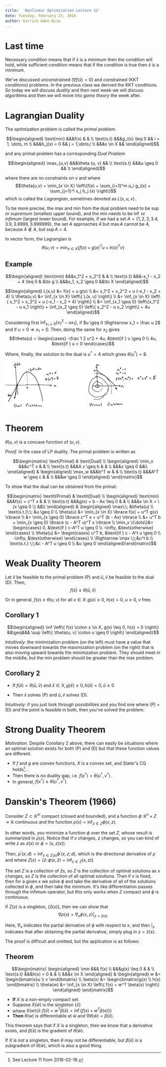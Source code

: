 ```yaml
---
title:  'Nonlinear Optimization Lecture 12'
date: Tuesday, February 23, 2016
author: Garrick Aden-Buie
...
```


# Last time

Necessary condition means that if $\bar x$ is a minimum then the condition will hold, while sufficient condition means that if the condition is true then $\bar x$ is a minimum.

We've discussed unconstrained ($\nabla f(\bar x) = 0$) and constrained (KKT conditions) problems.
In the previous class we derived the KKT conditions.
So today we will discuss *duality* and then next week we will discuss *algorithms* and then we will move into *game theory* the week after.

# Lagrangian Duality

The optimization problem is called the *primal problem*.

$$\begin{aligned}
\text{min}	&&&f(x)	& 	& \\
\text{s.t}	&&&g_i(x) \leq 0 		&& i = 1, \dots, m \\
            &&&h_j(x) = 0 && j = 1,\dots,l \\
            &&&x \in X &&
\end{aligned}$$

and any primal problem has a corresponding *Dual Problem*

$$\begin{aligned}
\max_{u,v}	&&&\theta (u, v)	&& \\
\text{s.t}	&&&u \geq 0		&& \\
\end{aligned}$$

where there are no constraints on $v$ and where $$\theta(u,v) = \min_{x \in X} \left\{f(x) + \sum_{i=1}^m u_i g_i(x) + \sum_{j=1}^l v_j h_j (x) \right\}$$ which is called the *Lagrangian*, sometimes denoted as $L(x,u,v)$.

To be more precise, the max and min from the dual problem need to be $\sup$ or *supremum* (smallest upper bound), and the min needs to be $\inf$ or *infimum* (largest lower bound).
For example, if we had a set $A = \{1, 2, 3, 3.4, 3.9, 3.9999, 3.999999 \}$, the set $A$ approaches 4 but $\max A$ cannot be 4, because $4 \not\in A$, but $\sup A = 4$.

In vector form, the Lagrangian is $$\theta(u,v) = \min_{x \in X} \left\{f(x) + g(x)^T u + h(x) ^T v \right\}$$

## Example

$$\begin{aligned}
\text{min}	&&&x_1^2 + x_2^2	& 	& \\
\text{s.t}	&&&-x_1 - x_2 + 4 \leq 0		&	&\to g \\
            &&&x_1, x_2 \geq 0 &&\to X
\end{aligned}$$

$$\begin{aligned}
L(x,u) &= f(x) + u g(x) \\
&= x_1^2 + x_2^2 + u (-x_1 - x_2 + 4) \\
\theta(u,v) &= \inf_{x \in X} \left\{ L(x, u) \right\} \\
&= \inf_{x \in X} \left\{ x_1^2 + x_2^2 + u (-x_1 - x_2 + 4) \right\} \\
&= \inf_{x_1 \geq 0} \left\{x_1^2 - u x_1 \right\} + \inf_{x_2 \geq 0} \left\{ x_2^2 - u x_2 \right\} + 4u
\end{aligned}$$

Considering first $\inf_{x_1 \geq 0} \{x_1^2 - u x_1 \}$, if $u \geq 0 \Rightarrow x_1 = \frac u 2$ and if $u < 0 \Rightarrow x_1 = 0$.
Then, doing the same for $x_2$ gives $$\theta(u) = \begin{cases} -\frac 1 2 u^2 + 4u, &\text{if } u \geq 0 \\ 4u, &\text{if } u < 0 \end{cases}$$

Where, finally, the solution to the dual is $u^* = 4$ which gives $\theta(u^*) = 8$.

![Illustration of Example Dual and Primal Problems](images/lec12/12-1.png)

# Theorem

$\theta(u,v)$ is a concave function of $(u,v)$.

*Proof.* In the case of LP duality. The primal problem is written as

$$\begin{matrix}
\text{Primal} & \text{Dual} \\
\begin{aligned}
\min_x	&&&c^T x	& 	& \\
\text{s.t}	&&&A x \geq b		&	& \\
            &&&x \geq 0 &&\\
\end{aligned} & \begin{aligned}
\max_w	&&&b^T w	& 	& \\
\text{s.t}	&&&A^T w \geq c		&	& \\
            &&&w \geq 0
\end{aligned}
\end{matrix}$$

To show that the dual can be obtained from the primal:

$$\begin{matrix}
\textit{Primal} & \textit{Dual} \\
\begin{aligned}
\text{min}	&&&f(x) = c^T x	& 	& \\
\text{s.t}	&&&g(x) = b - Ax \leq 0		&	& \\
&&&x \in X = \{x \geq 0 \} &&\\
\end{aligned} & \begin{aligned}
\max\;\; &\theta(u) \\
\text{s.t.}\;\; &u \geq 0 \\
\theta(u) &= \min_{x \in X} \lbrace f(x) + u^T g(x) \rbrace \\
&= \min_{x \geq 0} \lbrace c^T x + u^T (b - Ax) \rbrace \\
&= u^T b + \min_{x \geq 0} \lbrace (c - A^T u)^T x \rbrace \\
\min_x \{\dots\}&= \begin{cases} 0, &\text{if } c-A^T u \geq 0 \\ -\infty, &\text{otherwise} \end{cases} \\
\theta(u) &= \begin{cases} u^T b, &\text{if } c - A^t u \geq 0 \\ -\infty, &\text{otherwise} \end{cases} \\
\Rightarrow \max \;\;&u^t b \\
\text{s.t.} \;\;&c - A^T u \geq 0 \\
&u \geq 0
\end{aligned}\end{matrix}$$


# Weak Duality Theorem

Let $\bar x$ be feasible to the primal problem (P) and $\bar u, \bar v$ be feasible to the dual (D).
Then, $$f(\bar x) \geq \theta (\bar u, \bar v)$$

Or in general, $f(x) \geq \theta(u,v)$ for all $x \in X \colon g(x) \leq 0,\; h(x) = 0,\; u \geq 0,\; v$ free.

## Corollary 1

$$\begin{aligned}
\inf \left\{ f(x) \colon x \in X, g(x) \leq 0, h(x) = 0 \right\} &&\geq&&& \sup \left\{ \theta(u, v) \colon u \geq 0 \right\}
\end{aligned}$$

*Intuitively:* the minimization problem (on the left) must have a value that moves downward towards the maximization problem (on the right) that is also moving upward towards the minimization problem.
They should meet in the middle, but the min problem should be greater than the max problem.

## Corollary 2

- If $f(\bar x) = \theta(\bar u, \bar v)$ and $\bar x \in X, g(\bar x) \leq 0, h(\bar x) = 0, \bar u \geq 0$

- Then $\bar x$ solves (P) and $\bar u, \bar v$ solves (D).

*Intuitively:* if you just look through possibilities and you find one where (P) = (D) and the point is feasible in both, then you've solved the problem.

# Strong Duality Theorem

*Motivation.* Despite Corollary 2 above, there can easily be situations where an optimal solution exists for both (P) and (D) but that these function values are different.

- If $f$ and $g$ are convex functions, $X$ is a convex set, and Slater's CQ holds[^1]...
- Then there is no duality gap, i.e. $f(x^*) = \theta(u^*, v^*)$.
- In general, $f(x^*) \geq \theta(u^*, v^*)$.

[^1]: See Lecture 11 from 2016-02-18.


# Danskin's Theorem (1966)

Consider $Z \subset \mathbb{R}^m$ compact (closed and bounded), and a function $\phi \colon \mathbb{R}^n \times Z \to \mathbb{R}$ continuous and the function $\rho(x) = \inf_{z \in Z} \phi (x, z)$.

In other words, you minimize a function $\phi$ over the set $Z$, whose result is summarized in $\rho(x)$.
Notice that if $x$ changes, $z$ changes, so you can kind of write $z$ as $z(x)$ or $\phi = (x, z(x))$.

Then, $\rho^\prime (x; d) = \inf_{z \in Z(x)} \phi^\prime (x,z; d)$, which is the directional derivative of $\rho$ and where $Z(x) = \{\bar z \colon \phi(x, \bar z) = \inf_{z \in Z} (x, z) \}$

The set $Z$ is a collection of $\bar z$s, so $Z$ is the collection of optimal solutions as $x$ changes, so $Z$ is the collection of all optimal solutions.
Then if $x$ is fixed, then for a given $x$ we solve $\phi$ and take the derivative of all of the solutions collected in $\phi$, and then take the minimum.
It's like differentiation passes through the infimum operator, but this only works when $Z$ compact and $\phi$ is continuous.

If $Z(x)$ is a singleton, $\{\bar z (x) \}$, then we can show that $$\nabla \rho (x) = \nabla_x \phi (x, z) \vert_{z = \bar z (x)}$$

Here, $\nabla_x$ indicates the partial derivative of $\phi$ with respect to $x$, and then $\vert_{z}$ indicates that after obtaining the partial derivative, simply plug in $z = \bar z (x)$.

The proof is difficult and omitted, but the application is as follows:


## Theorem

$$\begin{matrix}
\begin{aligned}
\min &&& f(x) \\
&&&g(x) \leq 0	& 	& \\
\text{s.t}	&&&h(x) = 0		&	& \\
&&&x \in X
\end{aligned} & \begin{aligned}
w &= \begin{bmatrix}u \\ v \end{bmatrix} \\
\beta(x) &= \begin{bmatrix}g(x) \\ h(x) \end{bmatrix} \\
\theta(w) &= \inf_{x \in X} \left\{ f(x) + w^T \beta(x) \right\}
\end{aligned}
\end{matrix}$$

- **If** $X$ is a non-empty compact set.
- Suppose $X(\bar w)$ is the singleton $\{\bar x\}$
- where $X(w) \left\{\bar x \colon f(\bar x) + w^T \beta(\bar x) = \inf \{f(x) + w^T \beta(x)\}\right\}$
- **Then** $\theta(w)$ is differentiable at $\bar w$ and $\nabla \theta(\bar w) = \beta (\bar x)$.

This theorem says that if $X$ is a singleton, then we know that a derivative exists, and $\beta(\bar x)$ is the gradient of $\theta(\bar w)$.

If $X$ is *not* a singleton, then $\theta$ may not be differentiable, but $\beta(\bar x)$ is a subgradient of $\theta(\bar w)$, which is also a good thing.

